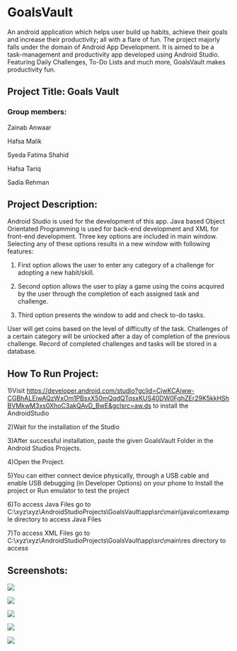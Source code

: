 # GoalsVault

An android application which helps user build up habits, achieve their goals and increase their productivity; all with a flare of fun. The project majorly falls under the domain of Android App Development. It is aimed to be a task-management and productivity app developed using Android Studio. Featuring Daily Challenges, To-Do Lists and much more, GoalsVault makes productivity fun.



## Project Title: Goals Vault
### Group members:
Zainab Anwaar

Hafsa Malik

Syeda Fatima Shahid

Hafsa Tariq

Sadia Rehman

## Project Description:
Android Studio is used for the development of this app. Java based Object Orientated Programming is used for back-end development and XML for front-end development. Three key options are included in main window. Selecting any of these options results in a new window with following features:

1) First option allows the user to enter any category of a challenge for adopting a new habit/skill.

2) Second option allows the user to play a game using the coins acquired by the user through the completion of each assigned task and challenge.

3) Third option presents the window to add and check to-do tasks.

User will get coins based on the level of difficulty of the task. Challenges of a certain category will be unlocked after a day of completion of the previous challenge. Record of completed challenges and tasks will be stored in a database.

## How To Run Project:
1)Visit https://developer.android.com/studio?gclid=CjwKCAjww-CGBhALEiwAQzWxOm1PBsxX50mQqdQTqsxKUS40DW0FghZEr29K5kkHShBVMkwM3xs0XhoC3akQAvD_BwE&gclsrc=aw.ds to install the AndroidStudio

2)Wait for the installation of the Studio

3)After successful installation, paste the given GoalsVault Folder in the Android Studios Projects.

4)Open the Project.

5)You can either connect device physically, through a USB cable and enable USB debugging (in Developer Options) on your phone to Install the project or Run emulator to test the project

6)To access Java Files go to C:\xyz\xyz\AndroidStudioProjects\GoalsVault\app\src\main\java\com\example directory to access Java Files

7)To access XML Files go to C:\xyz\xyz\AndroidStudioProjects\GoalsVault\app\src\main\res directory to access

## Screenshots:
   ![](https://user-images.githubusercontent.com/76608263/148930720-3f4cce75-0303-40ab-9743-1869493e77a6.png)

![](https://user-images.githubusercontent.com/76608263/148929225-8408d292-799b-41d5-adca-ec17729ab737.png)

![](https://user-images.githubusercontent.com/76608263/148930677-80d0c864-9773-4a36-b18e-e441d82ce3a6.png)

![](https://user-images.githubusercontent.com/76608263/148930517-ace9ad72-af08-41f1-a977-4a53191e4aa7.png)

![](https://user-images.githubusercontent.com/76608263/148931674-e169332a-82cc-4eec-a479-727ff7705441.png)
